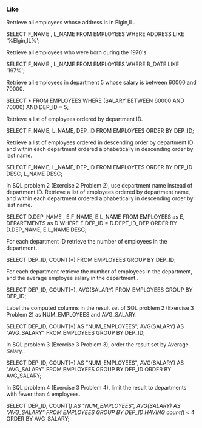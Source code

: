 ### Like 

Retrieve all employees whose address is in Elgin,IL.

SELECT F_NAME , L_NAME
FROM EMPLOYEES
WHERE ADDRESS LIKE '%Elgin,IL%';

Retrieve all employees who were born during the 1970's.

SELECT F_NAME , L_NAME
FROM EMPLOYEES
WHERE B_DATE LIKE '197%';

Retrieve all employees in department 5 whose salary is between 60000 and 70000.

SELECT *
FROM EMPLOYEES
WHERE (SALARY BETWEEN 60000 AND 70000) AND DEP_ID = 5;

Retrieve a list of employees ordered by department ID.

SELECT F_NAME, L_NAME, DEP_ID 
FROM EMPLOYEES
ORDER BY DEP_ID;

Retrieve a list of employees ordered in descending order by department ID and within each department ordered alphabetically in descending order by last name.

SELECT F_NAME, L_NAME, DEP_ID 
FROM EMPLOYEES
ORDER BY DEP_ID DESC, L_NAME DESC;

In SQL problem 2 (Exercise 2 Problem 2), use department name instead of department ID. Retrieve a list of employees ordered by department name, and within each department ordered alphabetically in descending order by last name.

SELECT D.DEP_NAME , E.F_NAME, E.L_NAME
FROM EMPLOYEES as E, DEPARTMENTS as D
WHERE E.DEP_ID = D.DEPT_ID_DEP
ORDER BY D.DEP_NAME, E.L_NAME DESC;

For each department ID retrieve the number of employees in the department.

SELECT DEP_ID, COUNT(*)
FROM EMPLOYEES
GROUP BY DEP_ID;

For each department retrieve the number of employees in the department, and the average employee salary in the department..

SELECT DEP_ID, COUNT(*), AVG(SALARY)
FROM EMPLOYEES
GROUP BY DEP_ID;

Label the computed columns in the result set of SQL problem 2 (Exercise 3 Problem 2) as NUM_EMPLOYEES and AVG_SALARY.

SELECT DEP_ID, COUNT(*) AS "NUM_EMPLOYEES", AVG(SALARY) AS "AVG_SALARY"
FROM EMPLOYEES
GROUP BY DEP_ID;

In SQL problem 3 (Exercise 3 Problem 3), order the result set by Average Salary..

SELECT DEP_ID, COUNT(*) AS "NUM_EMPLOYEES", AVG(SALARY) AS "AVG_SALARY"
FROM EMPLOYEES
GROUP BY DEP_ID
ORDER BY AVG_SALARY;

In SQL problem 4 (Exercise 3 Problem 4), limit the result to departments with fewer than 4 employees.

SELECT DEP_ID, COUNT(*) AS "NUM_EMPLOYEES", AVG(SALARY) AS "AVG_SALARY"
FROM EMPLOYEES
GROUP BY DEP_ID
HAVING count(*) < 4
ORDER BY AVG_SALARY;
